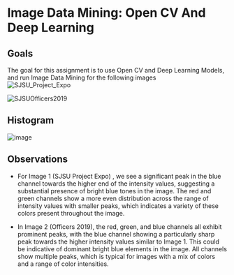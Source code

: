 # Image Data Mining: Open CV And Deep Learning
## Goals
The goal for this assignment is to use Open CV and Deep Learning Models, and run Image Data Mining for the following images <br>
![SJSU_Project_Expo](https://github.com/kellynguyvn/ImageDataMining-OpenCVAndDeepLearning/assets/80297074/7163f3ed-1e46-4e1b-9056-3110fc75cb36)

![SJSUOfficers2019](https://github.com/kellynguyvn/ImageDataMining-OpenCVAndDeepLearning/assets/80297074/c9ada5a1-4160-41ba-9a51-79ad62fa3721)


## Histogram
![image](https://github.com/kellynguyvn/ImageDataMining-OpenCVAndDeepLearning/assets/80297074/81083ef7-9ca4-40d7-ab9b-4427c3a4d754)
## Observations
- For Image 1 (SJSU Project Expo) , we see a significant peak in the blue channel towards the higher end of the intensity values, suggesting a substantial presence of bright blue tones in the image. The red and green channels show a more even distribution across the range of intensity values with smaller peaks, which indicates a variety of these colors present throughout the image.

- In Image 2 (Officers 2019), the red, green, and blue channels all exhibit prominent peaks, with the blue channel showing a particularly sharp peak towards the higher intensity values similar to Image 1. This could be indicative of dominant bright blue elements in the image. All channels show multiple peaks, which is typical for images with a mix of colors and a range of color intensities.
